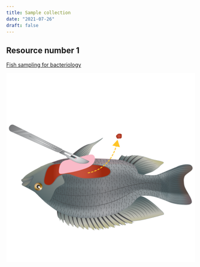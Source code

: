 ```yaml
---
title: Sample collection
date: "2021-07-26"
draft: false
---
```


## Resource number 1


[Fish sampling for bacteriology](https://hdl.handle.net/20.500.12348/4840)

![Diagram of resource](/Histology-04.png)
